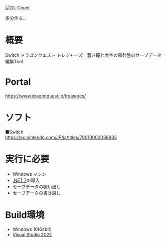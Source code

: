 ![DL Count](https://img.shields.io/github/downloads/turtle-insect/DQTreasure/total.svg)

多分作る...

# 概要
Switch ドラゴンクエスト トレジャーズ　蒼き瞳と大空の羅針盤のセーブデータ編集Tool

# Portal
https://www.dragonquest.jp/treasures/ 

# ソフト
■Switch  
https://ec.nintendo.com/JP/ja/titles/70010000038933 

# 実行に必要
* Windows マシン
* [.NET 7](https://dotnet.microsoft.com/en-us/download/dotnet/7.0)の導入
* セーブデータの吸い出し
* セーブデータの書き戻し

# Build環境
* Windows 10(64bit)
* [Visual Studio 2022](https://visualstudio.microsoft.com/)


